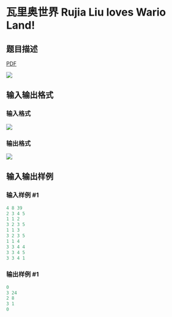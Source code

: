 # 瓦里奥世界 Rujia Liu loves Wario Land!

## 题目描述

[problemUrl]: https://uva.onlinejudge.org/index.php?option=com_onlinejudge&Itemid=8&category=229&page=show_problem&problem=3149

[PDF](https://uva.onlinejudge.org/external/119/p11998.pdf)

![](https://cdn.luogu.com.cn/upload/vjudge_pic/UVA11998/4213458f2c2e965a79bce348943ef26e6f42fc51.png)

## 输入输出格式

### 输入格式

![](https://cdn.luogu.com.cn/upload/vjudge_pic/UVA11998/7e0207fccbdf4202324762618880edbc9d2d848a.png)

### 输出格式

![](https://cdn.luogu.com.cn/upload/vjudge_pic/UVA11998/d598b22c15b46ac53470aaedc5e1e3970eb76e74.png)

## 输入输出样例

### 输入样例 #1

```cpp
4 8 39
2 3 4 5
1 1 2
3 2 3 5
1 1 3
3 2 3 5
1 1 4
3 3 4 4
3 3 4 5
3 3 4 1
```


### 输出样例 #1

```cpp
0
3 24
2 8
3 1
0
```


